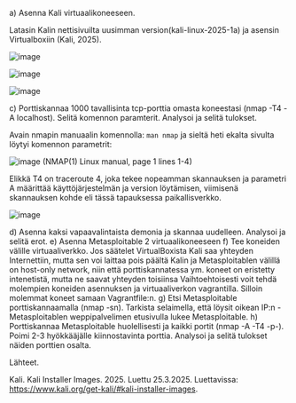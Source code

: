 

a) Asenna Kali virtuaalikoneeseen.

Latasin Kalin nettisivuilta uusimman version(kali-linux-2025-1a) ja asensin Virtualboxiin (Kali, 2025). 

![image](https://github.com/user-attachments/assets/02a37511-2b5b-47e5-940d-74c8e7393752)

![image](https://github.com/user-attachments/assets/f2e14c3c-59f3-402d-97f7-7fdb579eaefc)

![image](https://github.com/user-attachments/assets/a293d4f3-4977-4cf5-a7d6-a5713d70f31a)

c) Porttiskannaa 1000 tavallisinta tcp-porttia omasta koneestasi (nmap -T4 -A localhost). Selitä komennon paramterit. Analysoi ja selitä tulokset.

Avain nmapin manuaalin komennolla: `man nmap` ja sieltä heti ekalta sivulta löytyi komennon parametrit:

![image](https://github.com/user-attachments/assets/65dd0042-348c-433d-9a78-3985de0fa9e1) (NMAP(1) Linux manual, page 1 lines 1-4)

Elikkä T4 on traceroute 4, joka tekee nopeamman skannauksen ja parametri A määrittää käyttöjärjestelmän ja version löytämisen, viimisenä skannauksen kohde eli tässä tapauksessa paikallisverkko. 

![image](https://github.com/user-attachments/assets/cec4f029-1177-44b7-b916-4bf2aa191ebf)


d) Asenna kaksi vapaavalintaista demonia ja skannaa uudelleen. Analysoi ja selitä erot.
e) Asenna Metasploitable 2 virtuaalikoneeseen
f) Tee koneiden välille virtuaaliverkko. Jos säätelet VirtualBoxista
Kali saa yhteyden Internettiin, mutta sen voi laittaa pois päältä
Kalin ja Metasploitablen välillä on host-only network, niin että porttiskannatessa ym. koneet on eristetty intenetistä, mutta ne saavat yhteyden toisiinsa
Vaihtoehtoisesti voit tehdä molempien koneiden asennuksen ja virtuaaliverkon vagrantilla. Silloin molemmat koneet samaan Vagrantfile:n.
g) Etsi Metasploitable porttiskannaamalla (nmap -sn). Tarkista selaimella, että löysit oikean IP:n - Metasploitablen weppipalvelimen etusivulla lukee Metasploitable.
h) Porttiskannaa Metasploitable huolellisesti ja kaikki portit (nmap -A -T4 -p-). Poimi 2-3 hyökkääjälle kiinnostavinta porttia. Analysoi ja selitä tulokset näiden porttien osalta.

Lähteet.

Kali. Kali Installer Images.  2025. Luettu 25.3.2025. Luettavissa: https://www.kali.org/get-kali/#kali-installer-images.
